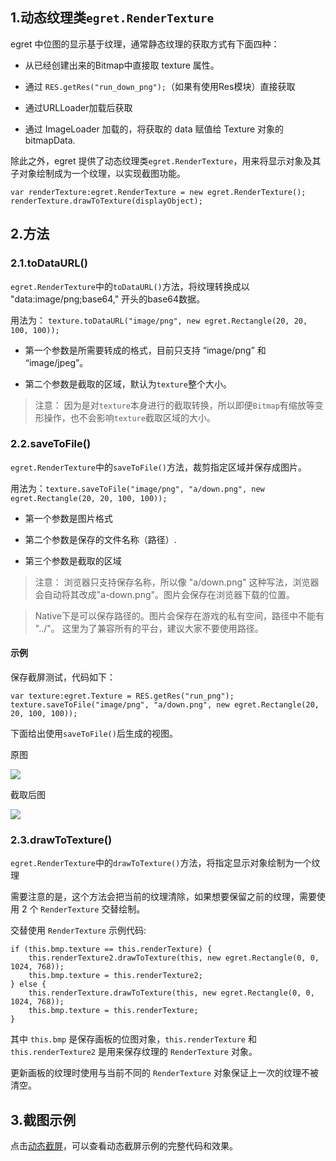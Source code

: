 ## 1.动态纹理类`egret.RenderTexture`

egret 中位图的显示基于纹理，通常静态纹理的获取方式有下面四种：

* 从已经创建出来的Bitmap中直接取 texture 属性。

* 通过 `RES.getRes("run_down_png");`（如果有使用Res模块）直接获取

* 通过URLLoader加载后获取

* 通过 ImageLoader 加载的，将获取的 data 赋值给 Texture 对象的 bitmapData.

除此之外，egret 提供了动态纹理类`egret.RenderTexture`，用来将显示对象及其子对象绘制成为一个纹理，以实现截图功能。

```
var renderTexture:egret.RenderTexture = new egret.RenderTexture();
renderTexture.drawToTexture(displayObject);
```


## 2.方法

### 2.1.toDataURL()
`egret.RenderTexture`中的`toDataURL()`方法，将纹理转换成以 "data:image/png;base64," 开头的base64数据。

用法为： `texture.toDataURL("image/png", new egret.Rectangle(20, 20, 100, 100));`

* 第一个参数是所需要转成的格式，目前只支持 “image/png” 和 “image/jpeg”。

* 第二个参数是截取的区域，默认为`texture`整个大小。

> 注意：
因为是对`texture`本身进行的截取转换，所以即便`Bitmap`有缩放等变形操作，也不会影响`texture`截取区域的大小。

### 2.2.saveToFile()
`egret.RenderTexture`中的`saveToFile()`方法，裁剪指定区域并保存成图片。

用法为：`texture.saveToFile("image/png", "a/down.png", new egret.Rectangle(20, 20, 100, 100));`

* 第一个参数是图片格式

* 第二个参数是保存的文件名称（路径）.

* 第三个参数是截取的区域

>  注意：
浏览器只支持保存名称，所以像 "a/down.png" 这种写法，浏览器会自动将其改成"a-down.png"。图片会保存在浏览器下载的位置。

> Native下是可以保存路径的。图片会保存在游戏的私有空间，路径中不能有 "../"。
这里为了兼容所有的平台，建议大家不要使用路径。

#### 示例
保存截屏测试，代码如下：

```
var texture:egret.Texture = RES.getRes("run_png");
texture.saveToFile("image/png", "a/down.png", new egret.Rectangle(20, 20, 100, 100));
```

下面给出使用`saveToFile()`后生成的视图。

原图

![](55cd9c0ddeeb5.png)

截取后图

![](55cd9c0e37c9a.png)

### 2.3.drawToTexture()

`egret.RenderTexture`中的`drawToTexture()`方法，将指定显示对象绘制为一个纹理

需要注意的是，这个方法会把当前的纹理清除，如果想要保留之前的纹理，需要使用 2 个 `RenderTexture` 交替绘制。

交替使用 `RenderTexture` 示例代码:

```
if (this.bmp.texture == this.renderTexture) {
    this.renderTexture2.drawToTexture(this, new egret.Rectangle(0, 0, 1024, 768));   
    this.bmp.texture = this.renderTexture2;
} else {
    this.renderTexture.drawToTexture(this, new egret.Rectangle(0, 0, 1024, 768)); 
    this.bmp.texture = this.renderTexture;
}
```

其中 `this.bmp` 是保存画板的位图对象，`this.renderTexture` 和 `this.renderTexture2` 是用来保存纹理的 `RenderTexture` 对象。

更新画板的纹理时使用与当前不同的 `RenderTexture` 对象保证上一次的纹理不被清空。

## 3.截图示例

点击[动态截屏](http://developer.egret.com/cn/example/page/index#040-bitmap-draw)，可以查看动态截屏示例的完整代码和效果。

